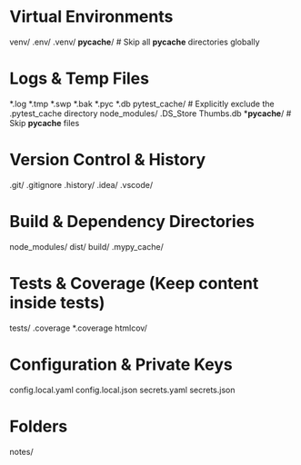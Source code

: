# Virtual Environments
venv/
.env/
.venv/
__pycache__/  # Skip all __pycache__ directories globally

# Logs & Temp Files
*.log
*.tmp
*.swp
*.bak
*.pyc
*.db
pytest_cache/  # Explicitly exclude the .pytest_cache directory
node_modules/
.DS_Store
Thumbs.db
*__pycache__/  # Skip __pycache__ files

# Version Control & History
.git/
.gitignore
.history/
.idea/
.vscode/

# Build & Dependency Directories
node_modules/
dist/
build/
.mypy_cache/

# Tests & Coverage (Keep content inside tests)
tests/
.coverage
*.coverage
htmlcov/

# Configuration & Private Keys
config.local.yaml
config.local.json
secrets.yaml
secrets.json

# Folders
notes/
